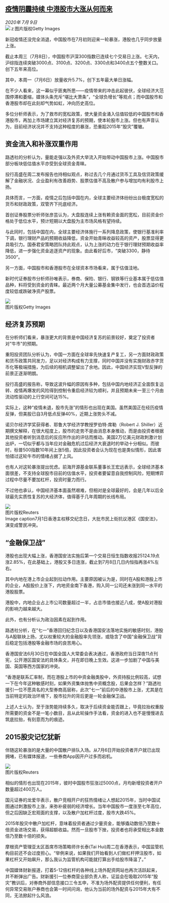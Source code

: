 <!--1594277151000-->
[疫情阴霾持续 中港股市大涨从何而来](http://www.bbc.com/zhongwen/simp/business-53345100)
------

<div><i>2020年 7月 9日</i></div><div><div class="story-body__inner" property="articleBody"><div class="media-landscape no-caption full-width lead"><span class="image-and-copyright-container"><img class="js-image-replace" alt="ｚ" src="https://images.weserv.nl/?url=ichef.bbci.co.uk/news/640/cpsprodpb/1744E/production/_113301359_hi049281621.jpg"><span class="off-screen">图片版权</span><span class="story-image-copyright">Getty Images</span></span></div><p class="story-body__introduction">新冠疫情还没完全消退，中国股市在7月初则迎来一轮暴涨，港股也几乎同步放量上涨。</p><div id="bbccom_mpu_3" class="bbccom_slot mpu-ad" aria-hidden="true"><div class="bbccom_advert"></div></div><p>截止本周三（7月8日），中国股市沪深300指数已连续七个交易日上涨。七天内，沪综指连续突破3000点、3100点、3200点、3300点和3400点五个整数关口。创下五年来高位。</p><p>其中，本周一（7月6日）放量收升5.7%，创下五年最大单日涨幅。</p><div id="bbccom_mpu_1_2" class="bbccom_slot mpu-ad" aria-hidden="true"><div class="bbccom_advert"></div></div><p>在不少人看来，这一幕似乎匪夷所思——疫情带来的冲击此起彼伏，全球经济大范围停滞和萎缩，媒体头条充斥“堪比大萧条”，“全球负增长”等观点；而中国股市和香港股市却在此刻却气势如虹，冲向历史高位。</p><p>多位分析师表示，为了救市的宽松政策，使大量资金涌入估值较低的中国股市和香港股市，再加上市场建立其对经济复苏的预期，使本轮股市上涨。但也有声音认为，目前经济状况并不支持这种程度的暴涨，恐重蹈2015年“股灾”覆辙。</p><h2 class="story-body__crosshead">资金流入和补涨双重作用</h2><p>路透社的分析认为，量能走强以及外资大举流入开始带动中国股市上涨。中国股市部分板块低估值水平亦受到全球资金青睐。</p><p>投行高盛在周二发布报告也持相似观点，称过去几个月通过货币工具及信贷政策缓解了金融状况、企业盈利有改善趋势、股票估值不高及散户参与增加均有利股市上扬。</p><p>具体而言，一方面，疫情之后包括中国在内，全球主要经济体纷纷出台极度宽松的货币和财政政策，双管齐下托底经济。</p><p>首创证券股票分析师张彦芸认为，大盘股连续上涨有赖资金面的宽松，目前资金价格处于低位水平，预计短期以大盘股为主市场风格有望持续。</p><p>与此同时，包括中国在内，全球主要经济体施行一系列降息政策，使银行基准利率下调，银行理财产品的预期收益降低，资金开始青睐收益较高的资产，股票显得更具吸引力。国泰君安策略团队持此观点，认为上涨的动力在于银行理财预期收益率降低，进一步强化资金追逐资产的现象。由此看好后市，“突破3300，静待3500”。</p><p>另一方面，中国股市和香港股市在全球资本市场看来，属于估值洼地。</p><p>新时代证券股市分析师孙唯表示，券商、保险、银行、钢铁等行业基本属于低估值品种，料将受到资金的青睐。最近两个月大量公募基金集中发行，也会首选溢价程度较低或跌破净资产股票。</p><div class="media-landscape no-caption full-width"><span class="image-and-copyright-container"><img src="https://images.weserv.nl/?url=ichef.bbci.co.uk/news/640/cpsprodpb/E164/production/_107300775_gettyimages-881656408.jpg"><br><span class="off-screen">图片版权</span><span class="story-image-copyright">Getty Images</span></span></div><h2 class="story-body__crosshead">经济复苏预期</h2><p>在分析师们看来，暴涨更大的背景是中国经济复苏的前景较好，奠定了投资者对"牛市"的预期。</p><p>重阳投资团队分析认为，中国一方面在全球率先快速复产复工，另一方面财政政策和货币政策共同发力，足以对经济构成有力支撑，同时中国并没有实施财政赤字货币化等极端措施，为后续的相机调整留出了余地。因此，中国经济实现V型反弹的前景正逐渐明朗。</p><p>投行高盛的报告称，导致这波升幅的原因有多种，包括中国内地经济正全面恢复运转、疫情再爆发的风险得到控制令重启经济较为顺利，并且预期未来一至三个月由流动性驱动的上行空间可达15%。</p><p>实际上，这种“疫情未退，股市先涨”的情形也出现在美国。虽然美国正在经历疫情反弹，但美股已自3月低点反弹40%，近期上涨势头不减。</p><p>诺贝尔经济学奖获得者、耶鲁大学经济学教授罗伯特·席勒（Robert J. Shiller）近期撰文解释，在很大程度上，股市的走势不是由消息本身推动，而是由投资者根据其他投资者听到消息后的反应所作出的评估而推动。美国2万亿美元财政刺激计划出炉，一切似乎都与当年应对金融危机过后经济大衰退时的举动十分相似。而彼时，标普500指数10年间上涨5倍，因此投资者会认为现在也是类似情形，因此害怕错过这轮牛市的情绪占据了上风。</p><p>也有人对这轮暴涨提出忧虑。前海开源基金联系董事长王宏远表示，全球经济基本面很差，不支持全球股市目前的估值水平，投资者要留意自我控制风险，短期博弈过程中尽量不要加杠杆，投资时量力而行。</p><p>不过他也承认，中国经济基本面虽然艰难，但相对是全球最好的，会是几年以后全球最先实质性复苏的大经济体，值得基于几年周期的长线布局。</p><div class="media-landscape has-caption full-width"><span class="image-and-copyright-container"><img src="https://images.weserv.nl/?url=ichef.bbci.co.uk/news/640/cpsprodpb/B8C1/production/_113179274_hi062227879.jpg"><br><span class="off-screen">图片版权</span><span class="story-image-copyright">Reuters</span></span><figcaption class="media-caption"><span class="off-screen">Image caption</span><span class="media-caption__text">7月1日香港主权移交纪念日，大批市民上街抗议港区《国安法》，演变成警民冲突。</span></figcaption></div><h2 class="story-body__crosshead">“金融保卫战”</h2><p>港股也出现大幅上涨，香港国安法实施后第一个交易日恒生指数收报25124.19点涨2.85%，在此基础上，港股又多日连涨，截止到7月8日几日内恒指再涨4%左右。</p><p>其中内地在港上市企业起到拉动作用。主要原因被认为是，同时在A股和港股上市的企业，A股股价上涨下，内地资金南下香港，购入同一公司还未涨到同一水平的港股股票。</p><p>港股中，内地企业占上市公司数量超过一半，占总市值也接近八成，使A股对港股的影响力越来越大。</p><p>此外，也有分析认为政治因素在起到作用。</p><p>路透社分析，在“七一”香港回归纪念日以及香港国安法落地实施的敏感时刻，港股与A股联袂上扬，尤以权重较大的金融股率先领涨，或隐含了中国“金融保卫战”背后稳定包括港股等金融市场的良苦用心。</p><p>香港国安法6月30日在中国全国人大常委会表决通过，香港政府当日深夜11点刊宪，公开港区国安法的具体条文，并在即日晚上生效。这进一步加剧了中国与美国、英国等西方国家的冲突。</p><p>“香港是联系汇率制，而在港股上市的中资金融类股中，外资持股比例较高，试想一下在今年这种敏感时刻，如果外资集体抛售中资概念股，后果会怎样？”路透社援引一位不愿具名的大型券商高层称，此次“七一”前后的中港股市上涨，尤其是在当前特定的政治环境下，股市拉升的背后更是一轮金融保卫战。</p><p>上述人士认为，至于涨势能持续多久，取决于后续资金能否跟上，毕竟拉抬权重股所需要的资金不是一笔小数目，且从此轮操作手法看，资金的进入也不是慢慢进去筑底拉抬，有刻意而为的痕迹。</p><h2 class="story-body__crosshead">2015股灾记忆犹新</h2><p>伴随这轮暴涨的是大量的中国散户排队入场。从7月6日开始投资者开户就已出现拥堵，已有媒体报道，一些券商App因开户过多而宕机。</p><div class="media-landscape no-caption full-width"><span class="image-and-copyright-container"><img src="https://images.weserv.nl/?url=ichef.bbci.co.uk/news/640/cpsprodpb/3FB6/production/_113301361_hi028600587.jpg"><br><span class="off-screen">图片版权</span><span class="story-image-copyright">Reuters</span></span></div><p>相似的情形也出现在2015年，彼时中国股市狂涨过5000点，月均新增投资者开户数量超过400万人。</p><p>国元证券的龙爱华表示，散户竞相开户的狂热情绪让人想起2015年，当时中国试图通过刺激股市上涨，来弥补疲弱的经济增长。当年中国股市一度涨至七年高位，但之后因缺乏宏观面的支撑，以及散户加杠杆过度，股市大跌45%。</p><p>2015年股灾中散户加杠杆，意味着投资者通过少量资金，能够撬动数倍乃至数十倍资金进场交易，获得超额收益。然而一旦股市下挫，投资者也将承受相比本金数倍乃至数十倍的损失。</p><p>摩根资产管理亚太区首席市场策略师许长泰(Tai Hui)周二在香港表示，中国监管机构目前还不会过度担心。“举例来说，如果我们开始看到人们做杠杆押注股市，如果杠杆又开始飙升，那么我认为监管机构可能就打算出手给股市降温了。”</p><p>中国媒体财新报道，打着5-12倍杠杆的各种线上场外配资网站也再次活跃起来，并不断弹出广告。财新援引一位券商营业部负责人称，证监会在吸取2015年“股灾”教训后，对券商外部信息接口三令五申，不准为场外配资提供任何便利，有任何异常交易账户券商也会第一时间问询，他认为当前的场外配资与2015年大有不同，无法掀起什么风浪。</p></div></div>
